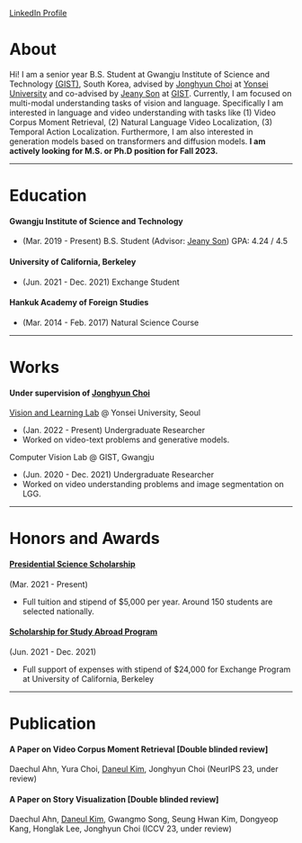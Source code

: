 [LinkedIn Profile](https://www.linkedin.com/in/carpedkm/)
# About
Hi! I am a senior year B.S. Student at Gwangju Institute of Science and Technology [(GIST)](https://www.gist.ac.kr), South Korea, advised by [Jonghyun Choi](https://ppolon.github.io) at [Yonsei University](https://www.yonsei.ac.kr) and co-advised by [Jeany Son](https://jeanyson.github.io/) at [GIST](https://www.gist.ac.kr).
Currently, I am focused on multi-modal understanding tasks of vision and language. 
Specifically I am interested in language and video understanding with tasks like (1) Video Corpus Moment Retrieval, (2) Natural Language Video Localization, (3) Temporal Action Localization.
Furthermore, I am also interested in generation models based on transformers and diffusion models.
**I am actively looking for M.S. or Ph.D position for Fall 2023.**

---

# Education
#### Gwangju Institute of Science and Technology
- (Mar. 2019 - Present) B.S. Student (Advisor: [Jeany Son](https://jeanyson.github.io/))
GPA: 4.24 / 4.5


#### University of California, Berkeley
- (Jun. 2021 - Dec. 2021) Exchange Student


#### Hankuk Academy of Foreign Studies
- (Mar. 2014 - Feb. 2017) Natural Science Course

---

# Works
#### Under supervision of [Jonghyun Choi](https://ppolon.github.io/)
[Vision and Learning Lab](https://yonseivnl.github.io) @ Yonsei University, Seoul
- (Jan. 2022 - Present) Undergraduate Researcher
- Worked on video-text problems and generative models.

Computer Vision Lab @ GIST, Gwangju
- (Jun. 2020 - Dec. 2021) Undergraduate Researcher
-  Worked on video understanding problems and image segmentation on LGG.

---

# Honors and Awards
#### [Presidential Science Scholarship](https://www.kosaf.go.kr/ko/scholar.do?pg=scholarship05_05_01)
(Mar. 2021 - Present) 
- Full tuition and stipend of $5,000 per year. Around 150 students are selected nationally.

#### [Scholarship for Study Abroad Program](https://ipa.gist.ac.kr/ipa/html/sub04/040202.html)
(Jun. 2021 - Dec. 2021)
- Full support of expenses with stipend of $24,000 for Exchange Program at University of California, Berkeley

---

# Publication
#### A Paper on Video Corpus Moment Retrieval [Double blinded review]
Daechul Ahn, Yura Choi, <ins>Daneul Kim</ins>, Jonghyun Choi
(NeurIPS 23, under review)
#### A Paper on Story Visualization [Double blinded review]
Daechul Ahn, <ins>Daneul Kim</ins>, Gwangmo Song, Seung Hwan Kim, Dongyeop Kang, Honglak Lee, Jonghyun Choi
(ICCV 23, under review)

